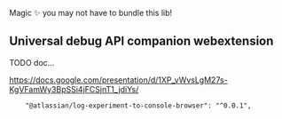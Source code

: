 
Magic ✨ you may not have to bundle this lib!

## Universal debug API companion webextension

TODO doc...

https://docs.google.com/presentation/d/1XP_vWvsLgM27s-KgVFamWy3BpSSi4jFCSjnT1_jdiYs/

		"@atlassian/log-experiment-to-console-browser": "^0.0.1",
